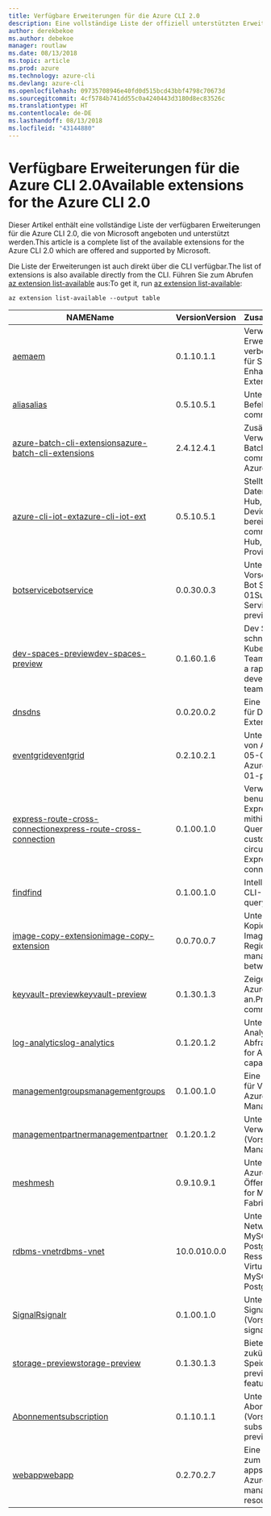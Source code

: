 ```yaml
---
title: Verfügbare Erweiterungen für die Azure CLI 2.0
description: Eine vollständige Liste der offiziell unterstützten Erweiterungen für die Azure CLI 2.0
author: derekbekoe
ms.author: debekoe
manager: routlaw
ms.date: 08/13/2018
ms.topic: article
ms.prod: azure
ms.technology: azure-cli
ms.devlang: azure-cli
ms.openlocfilehash: 09735708946e40fd0d515bcd43bbf4798c70673d
ms.sourcegitcommit: 4cf5784b741dd55c0a4240443d3180d8ec83526c
ms.translationtype: HT
ms.contentlocale: de-DE
ms.lasthandoff: 08/13/2018
ms.locfileid: "43144880"
---
```

# <a name="available-extensions-for-the-azure-cli-20"></a><span data-ttu-id="8a810-103">Verfügbare Erweiterungen für die Azure CLI 2.0</span><span class="sxs-lookup"><span data-stu-id="8a810-103">Available extensions for the Azure CLI 2.0</span></span>

<span data-ttu-id="8a810-104">Dieser Artikel enthält eine vollständige Liste der verfügbaren Erweiterungen für die Azure CLI 2.0, die von Microsoft angeboten und unterstützt werden.</span><span class="sxs-lookup"><span data-stu-id="8a810-104">This article is a complete list of the available extensions for the Azure CLI 2.0 which are offered and supported by Microsoft.</span></span>

<span data-ttu-id="8a810-105">Die Liste der Erweiterungen ist auch direkt über die CLI verfügbar.</span><span class="sxs-lookup"><span data-stu-id="8a810-105">The list of extensions is also available directly from the CLI.</span></span> <span data-ttu-id="8a810-106">Führen Sie zum Abrufen [az extension list-available](/cli/azure/extension?view=azure-cli-latest#az-extension-list-available) aus:</span><span class="sxs-lookup"><span data-stu-id="8a810-106">To get it, run [az extension list-available](/cli/azure/extension?view=azure-cli-latest#az-extension-list-available):</span></span>

```azurecli
az extension list-available --output table
```

| <span data-ttu-id="8a810-107">NAME</span><span class="sxs-lookup"><span data-stu-id="8a810-107">Name</span></span> | <span data-ttu-id="8a810-108">Version</span><span class="sxs-lookup"><span data-stu-id="8a810-108">Version</span></span> | <span data-ttu-id="8a810-109">Zusammenfassung</span><span class="sxs-lookup"><span data-stu-id="8a810-109">Summary</span></span> | <span data-ttu-id="8a810-110">Vorschau</span><span class="sxs-lookup"><span data-stu-id="8a810-110">Preview</span></span> |
|------|---------|---------|---------|
| [<span data-ttu-id="8a810-111">aem</span><span class="sxs-lookup"><span data-stu-id="8a810-111">aem</span></span>](https://github.com/Azure/azure-cli-extensions) | <span data-ttu-id="8a810-112">0.1.1</span><span class="sxs-lookup"><span data-stu-id="8a810-112">0.1.1</span></span> | <span data-ttu-id="8a810-113">Verwalten der Azure-Erweiterungen zur verbesserten Überwachung für SAP</span><span class="sxs-lookup"><span data-stu-id="8a810-113">Manage Azure Enhanced Monitoring Extensions for SAP</span></span> |  |
| [<span data-ttu-id="8a810-114">alias</span><span class="sxs-lookup"><span data-stu-id="8a810-114">alias</span></span>](https://github.com/Azure/azure-cli-extensions) | <span data-ttu-id="8a810-115">0.5.1</span><span class="sxs-lookup"><span data-stu-id="8a810-115">0.5.1</span></span> | <span data-ttu-id="8a810-116">Unterstützung für Befehlsaliase</span><span class="sxs-lookup"><span data-stu-id="8a810-116">Support for command aliases</span></span> | <span data-ttu-id="8a810-117">JA</span><span class="sxs-lookup"><span data-stu-id="8a810-117">Yes</span></span> |
| [<span data-ttu-id="8a810-118">azure-batch-cli-extensions</span><span class="sxs-lookup"><span data-stu-id="8a810-118">azure-batch-cli-extensions</span></span>](https://github.com/Azure/azure-batch-cli-extensions) | <span data-ttu-id="8a810-119">2.4.1</span><span class="sxs-lookup"><span data-stu-id="8a810-119">2.4.1</span></span> | <span data-ttu-id="8a810-120">Zusätzliche Befehle für die Verwendung des Azure Batch-Diensts</span><span class="sxs-lookup"><span data-stu-id="8a810-120">Additional commands for working with Azure Batch service</span></span> |  |
| [<span data-ttu-id="8a810-121">azure-cli-iot-ext</span><span class="sxs-lookup"><span data-stu-id="8a810-121">azure-cli-iot-ext</span></span>](https://github.com/azure/azure-iot-cli-extension) | <span data-ttu-id="8a810-122">0.5.1</span><span class="sxs-lookup"><span data-stu-id="8a810-122">0.5.1</span></span> | <span data-ttu-id="8a810-123">Stellt die Befehlsebene der Datenebene für Azure IoT Hub, IoT Edge und den IoT Device Provisioning-Dienst bereit</span><span class="sxs-lookup"><span data-stu-id="8a810-123">Provides the data plane command layer for Azure IoT Hub, IoT Edge and IoT Device Provisioning Service</span></span> |  |
| [<span data-ttu-id="8a810-124">botservice</span><span class="sxs-lookup"><span data-stu-id="8a810-124">botservice</span></span>](https://github.com/Azure/azure-cli-extensions) | <span data-ttu-id="8a810-125">0.0.3</span><span class="sxs-lookup"><span data-stu-id="8a810-125">0.0.3</span></span> | <span data-ttu-id="8a810-126">Unterstützung für die Vorschaufeatures von Azure Bot Service 2017-12-01</span><span class="sxs-lookup"><span data-stu-id="8a810-126">Support for Azure Bot Service 2017-12-01 preview features</span></span> | <span data-ttu-id="8a810-127">JA</span><span class="sxs-lookup"><span data-stu-id="8a810-127">Yes</span></span> |
| [<span data-ttu-id="8a810-128">dev-spaces-preview</span><span class="sxs-lookup"><span data-stu-id="8a810-128">dev-spaces-preview</span></span>](https://github.com/Azure/azure-cli-extensions) | <span data-ttu-id="8a810-129">0.1.6</span><span class="sxs-lookup"><span data-stu-id="8a810-129">0.1.6</span></span> | <span data-ttu-id="8a810-130">Dev Spaces ermöglicht eine schnelle, iterative Kubernetes-Bereitstellung für Teams.</span><span class="sxs-lookup"><span data-stu-id="8a810-130">Dev Spaces provides a rapid, iterative Kubernetes development experience for teams.</span></span> | <span data-ttu-id="8a810-131">JA</span><span class="sxs-lookup"><span data-stu-id="8a810-131">Yes</span></span> |
| [<span data-ttu-id="8a810-132">dns</span><span class="sxs-lookup"><span data-stu-id="8a810-132">dns</span></span>](https://github.com/Azure/azure-cli-extensions) | <span data-ttu-id="8a810-133">0.0.2</span><span class="sxs-lookup"><span data-stu-id="8a810-133">0.0.2</span></span> | <span data-ttu-id="8a810-134">Eine Azure CLI-Erweiterung für DNS-Zonen</span><span class="sxs-lookup"><span data-stu-id="8a810-134">An Azure CLI Extension for DNS zones</span></span> |  |
| [<span data-ttu-id="8a810-135">eventgrid</span><span class="sxs-lookup"><span data-stu-id="8a810-135">eventgrid</span></span>](https://github.com/Azure/azure-cli-extensions) | <span data-ttu-id="8a810-136">0.2.1</span><span class="sxs-lookup"><span data-stu-id="8a810-136">0.2.1</span></span> | <span data-ttu-id="8a810-137">Unterstützung für Features von Azure EventGrid 2018-05-01-preview</span><span class="sxs-lookup"><span data-stu-id="8a810-137">Support for Azure EventGrid 2018-05-01-preview features</span></span> | <span data-ttu-id="8a810-138">JA</span><span class="sxs-lookup"><span data-stu-id="8a810-138">Yes</span></span> |
| [<span data-ttu-id="8a810-139">express-route-cross-connection</span><span class="sxs-lookup"><span data-stu-id="8a810-139">express-route-cross-connection</span></span>](https://github.com/Azure/azure-cli-extensions/tree/master/src/express-route-cross-connection) | <span data-ttu-id="8a810-140">0.1.0</span><span class="sxs-lookup"><span data-stu-id="8a810-140">0.1.0</span></span> | <span data-ttu-id="8a810-141">Verwalten von benutzerdefinierten ExpressRoute-Verbindungen mithilfe einer ExpressRoute-Querverbindung</span><span class="sxs-lookup"><span data-stu-id="8a810-141">Manage customer ExpressRoute circuits using an ExpressRoute cross-connection.</span></span> |  |
| [<span data-ttu-id="8a810-142">find</span><span class="sxs-lookup"><span data-stu-id="8a810-142">find</span></span>](https://github.com/Azure/azure-cli-extensions/tree/master/src/find) | <span data-ttu-id="8a810-143">0.1.0</span><span class="sxs-lookup"><span data-stu-id="8a810-143">0.1.0</span></span> | <span data-ttu-id="8a810-144">Intelligentes Abfragen von CLI-Informationen</span><span class="sxs-lookup"><span data-stu-id="8a810-144">Intelligent querying for CLI information.</span></span> | <span data-ttu-id="8a810-145">JA</span><span class="sxs-lookup"><span data-stu-id="8a810-145">Yes</span></span> |
| [<span data-ttu-id="8a810-146">image-copy-extension</span><span class="sxs-lookup"><span data-stu-id="8a810-146">image-copy-extension</span></span>](https://github.com/Azure/azure-cli-extensions) | <span data-ttu-id="8a810-147">0.0.7</span><span class="sxs-lookup"><span data-stu-id="8a810-147">0.0.7</span></span> | <span data-ttu-id="8a810-148">Unterstützung für das Kopieren verwalteter VM-Images zwischen Regionen</span><span class="sxs-lookup"><span data-stu-id="8a810-148">Support for copying managed vm images between regions</span></span> |  |
| [<span data-ttu-id="8a810-149">keyvault-preview</span><span class="sxs-lookup"><span data-stu-id="8a810-149">keyvault-preview</span></span>](https://github.com/Azure/azure-keyvault-cli-extension) | <span data-ttu-id="8a810-150">0.1.3</span><span class="sxs-lookup"><span data-stu-id="8a810-150">0.1.3</span></span> | <span data-ttu-id="8a810-151">Zeigen Sie eine Vorschau der Azure Key Vault-Befehle an.</span><span class="sxs-lookup"><span data-stu-id="8a810-151">Preview Azure Key Vault commands.</span></span> | <span data-ttu-id="8a810-152">JA</span><span class="sxs-lookup"><span data-stu-id="8a810-152">Yes</span></span> |
| [<span data-ttu-id="8a810-153">log-analytics</span><span class="sxs-lookup"><span data-stu-id="8a810-153">log-analytics</span></span>](https://github.com/Azure/azure-cli-extensions/tree/master/src/log-analytics) | <span data-ttu-id="8a810-154">0.1.2</span><span class="sxs-lookup"><span data-stu-id="8a810-154">0.1.2</span></span> | <span data-ttu-id="8a810-155">Unterstützung für Azure Log Analytics-Abfragefunktionen</span><span class="sxs-lookup"><span data-stu-id="8a810-155">Support for Azure Log Analytics query capabilities.</span></span> | <span data-ttu-id="8a810-156">JA</span><span class="sxs-lookup"><span data-stu-id="8a810-156">Yes</span></span> |
| [<span data-ttu-id="8a810-157">managementgroups</span><span class="sxs-lookup"><span data-stu-id="8a810-157">managementgroups</span></span>](https://github.com/Azure/azure-cli-extensions) | <span data-ttu-id="8a810-158">0.1.0</span><span class="sxs-lookup"><span data-stu-id="8a810-158">0.1.0</span></span> | <span data-ttu-id="8a810-159">Eine Azure CLI-Erweiterung für Verwaltungsgruppen</span><span class="sxs-lookup"><span data-stu-id="8a810-159">An Azure CLI Extension for Management Groups</span></span> |  |
| [<span data-ttu-id="8a810-160">managementpartner</span><span class="sxs-lookup"><span data-stu-id="8a810-160">managementpartner</span></span>](https://github.com/Azure/azure-cli-extensions) | <span data-ttu-id="8a810-161">0.1.2</span><span class="sxs-lookup"><span data-stu-id="8a810-161">0.1.2</span></span> | <span data-ttu-id="8a810-162">Unterstützung für Verwaltungspartner (Vorschauversion)</span><span class="sxs-lookup"><span data-stu-id="8a810-162">Support for Management Partner preview</span></span> |  |
| [<span data-ttu-id="8a810-163">mesh</span><span class="sxs-lookup"><span data-stu-id="8a810-163">mesh</span></span>](https://github.com/Azure/azure-cli-extensions) | <span data-ttu-id="8a810-164">0.9.1</span><span class="sxs-lookup"><span data-stu-id="8a810-164">0.9.1</span></span> | <span data-ttu-id="8a810-165">Unterstützung für Microsoft Azure Service Fabric Mesh: Öffentliche Vorschau</span><span class="sxs-lookup"><span data-stu-id="8a810-165">Support for Microsoft Azure Service Fabric Mesh - Public Preview</span></span> | <span data-ttu-id="8a810-166">JA</span><span class="sxs-lookup"><span data-stu-id="8a810-166">Yes</span></span> |
| [<span data-ttu-id="8a810-167">rdbms-vnet</span><span class="sxs-lookup"><span data-stu-id="8a810-167">rdbms-vnet</span></span>](https://github.com/Azure/azure-cli-extensions) | <span data-ttu-id="8a810-168">10.0.0</span><span class="sxs-lookup"><span data-stu-id="8a810-168">10.0.0</span></span> | <span data-ttu-id="8a810-169">Unterstützung für Virtual Network-Regeln in Azure MySQL- und Azure PostgreSQL-Ressourcen</span><span class="sxs-lookup"><span data-stu-id="8a810-169">Support for Virtual Network rules in Azure MySQL and Azure PostgreSQL resources</span></span> |  |
| [<span data-ttu-id="8a810-170">SignalR</span><span class="sxs-lookup"><span data-stu-id="8a810-170">signalr</span></span>](https://github.com/Azure/azure-cli-extensions) | <span data-ttu-id="8a810-171">0.1.0</span><span class="sxs-lookup"><span data-stu-id="8a810-171">0.1.0</span></span> | <span data-ttu-id="8a810-172">Unterstützung für die SignalR-Verwaltung (Vorschauversion)</span><span class="sxs-lookup"><span data-stu-id="8a810-172">Support for signalr management preview.</span></span> | <span data-ttu-id="8a810-173">JA</span><span class="sxs-lookup"><span data-stu-id="8a810-173">Yes</span></span> |
| [<span data-ttu-id="8a810-174">storage-preview</span><span class="sxs-lookup"><span data-stu-id="8a810-174">storage-preview</span></span>](https://github.com/Azure/azure-cli-extensions/tree/master/src/storage-preview) | <span data-ttu-id="8a810-175">0.1.3</span><span class="sxs-lookup"><span data-stu-id="8a810-175">0.1.3</span></span> | <span data-ttu-id="8a810-176">Bietet eine Vorschau für zukünftige Speicherfeatures.</span><span class="sxs-lookup"><span data-stu-id="8a810-176">Provides a preview for upcoming storage features.</span></span> | <span data-ttu-id="8a810-177">JA</span><span class="sxs-lookup"><span data-stu-id="8a810-177">Yes</span></span> |
| [<span data-ttu-id="8a810-178">Abonnement</span><span class="sxs-lookup"><span data-stu-id="8a810-178">subscription</span></span>](https://github.com/Azure/azure-cli-extensions) | <span data-ttu-id="8a810-179">0.1.1</span><span class="sxs-lookup"><span data-stu-id="8a810-179">0.1.1</span></span> | <span data-ttu-id="8a810-180">Unterstützung für die Abonnementverwaltung (Vorschauversion)</span><span class="sxs-lookup"><span data-stu-id="8a810-180">Support for subscription management preview.</span></span> |  |
| [<span data-ttu-id="8a810-181">webapp</span><span class="sxs-lookup"><span data-stu-id="8a810-181">webapp</span></span>](https://github.com/Azure/azure-cli-extensions) | <span data-ttu-id="8a810-182">0.2.7</span><span class="sxs-lookup"><span data-stu-id="8a810-182">0.2.7</span></span> | <span data-ttu-id="8a810-183">Eine Azure CLI-Erweiterung zum Verwalten von appservice-Ressourcen</span><span class="sxs-lookup"><span data-stu-id="8a810-183">An Azure CLI Extension to manage appservice resources</span></span> | <span data-ttu-id="8a810-184">JA</span><span class="sxs-lookup"><span data-stu-id="8a810-184">Yes</span></span> |
